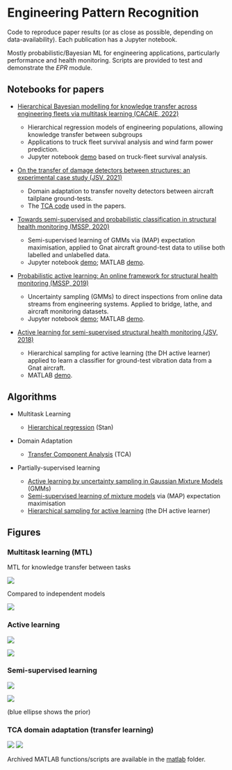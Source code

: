 # Engineering Pattern Recognition

Code to reproduce paper results (or as close as possible, depending on 
data-availability). Each publication has a Jupyter notebook.

Mostly probabilistic/Bayesian ML for engineering applications, particularly 
performance and health monitoring. Scripts are provided to test and 
demonstrate the _EPR_ module.

## Notebooks for papers

* [Hierarchical Bayesian modelling for knowledge transfer across engineering fleets via multitask learning (CACAIE, 2022)](https://doi.org/10.1111/mice.12901)
  * Hierarchical regression models of engineering populations, allowing 
    knowledge transfer between subgroups
  * Applications to truck fleet survival analysis and wind farm power 
    prediction.
  * Jupyter notebook [demo](https://github.com/labull/EngineeringPatternRecognition/tree/main/Knowledge-transfer-in-engineering-fleets.ipynb) 
    based on truck-fleet survival analysis.

* [On the transfer of damage detectors between structures: an experimental 
  case study (JSV, 2021)](https://doi.org/10.1016/j.jsv.2021.116072)
  * Domain adaptation to transfer novelty detectors between aircraft 
    tailplane ground-tests.
  * The [TCA code](https://github.com/labull/EngineeringPatternRecognition/tree/main/TCAdemo.py) used in the papers.

* [Towards semi-supervised and probabilistic classification in structural 
  health monitoring (MSSP, 2020)](https://doi.org/10.1016/j.ymssp.2020.106653)
  * Semi-supervised learning of GMMs via (MAP) expectation maximisation, 
    applied to Gnat aircraft ground-test data to utilise both labelled 
    and unlabelled data.
  * Jupyter notebook 
  [demo](https://github.com/labull/EngineeringPatternRecognition/tree/main/Semi-supervised-and-probabilistic-classification-in-SHM-MSSP2020.ipynb); 
  MATLAB [demo](https://github.com/labull/EngineeringPatternRecognition/tree/main/matlab/semi_supervised_GMM).

* [Probabilistic active learning: An online framework for structural health 
  monitoring (MSSP, 2019)](https://doi.org/10.1016/j.ymssp.2019.106294)
  * Uncertainty sampling (GMMs) to direct inspections from online data 
    streams from engineering systems. Applied to bridge, lathe, and
    aircraft monitoring datasets.
  * Jupyter notebook 
  [demo](https://github.com/labull/EngineeringPatternRecognition/tree/main/Probabilistic-active-learning-An-online-framework-for-SHM-MSSP2019.ipynb); 
  MATLAB [demo](https://github.com/labull/EngineeringPatternRecognition/tree/main/matlab/active_learning_GMM).

* [Active learning for semi-supervised structural health monitoring (JSV, 
  2018)](https://doi.org/10.1016/j.jsv.2018.08.040)
  * Hierarchical sampling for active learning (the DH active 
    learner) applied to learn a classifier for ground-test vibration data 
    from a Gnat aircraft.
  * MATLAB [demo](https://github.com/labull/EngineeringPatternRecognition/tree/main/matlab/cluster_based_active_learning).

## Algorithms

* Multitask Learning
    * [Hierarchical regression](https://www.taylorfrancis.com/books/mono/10.1201/9780429258411/bayesian-data-analysis-andrew-gelman-john-carlin-hal-stern-donald-rubin) (Stan)

* Domain Adaptation
  * [Transfer Component Analysis](https://ieeexplore.ieee.org/stamp/stamp.jsp?arnumber=5640675&casa_token=Go7wJy20s-QAAAAA:-LZaw0y0LDV7TFK4ClCSoDbsPWF87A-GD2iklRy3ObjxL7A0lanOe92vM-UCd_WwJY7th6R3-SE) (TCA)

* Partially-supervised learning
  * [Active learning by uncertainty sampling in Gaussian Mixture Models](https://doi.org/10.1016/j.ymssp.2019.106294) 
    (GMMs)
  * [Semi-supervised learning of mixture models](https://www.morganclaypool.com/doi/pdfplus/10.2200/S00196ED1V01Y200906AIM006?casa_token=0YqCaqxyR1EAAAAA:v8kqB5LBhkclcS30fp0z9DOELXhwlPrqZV2YjJiAK2CuGAPNVoDgId_bODlX6mifibxb1ozTbio) 
  via (MAP) expectation 
    maximisation
  * [Hierarchical sampling for active learning](https://dl.acm.org/doi/pdf/10.1145/1390156.1390183?casa_token=MaX0vwAsl9kAAAAA:ADzBT6YbRvKUh6DfZOGB1O-eqO8q7v1JLTBLgcN263vjoROp4D6wc3MHkcwxMzX20cgPimPI-Ibx6g)
   (the DH active learner)

## Figures

### Multitask learning (MTL)

MTL for knowledge transfer between tasks

![](https://raw.githubusercontent.com/labull/EngineeringPatternRecognition/main/figures/corr-mdls.png)

Compared to independent models

![](https://raw.githubusercontent.com/labull/EngineeringPatternRecognition/main/figures/indep-mdls.png)

### Active learning

![](https://raw.githubusercontent.com/labull/EngineeringPatternRecognition/main/figures/uncertainty_sampling.png)

![](https://raw.githubusercontent.com/labull/EngineeringPatternRecognition/main/matlab/active_learning_GMM/images/38iisl.gif)

### Semi-supervised learning

![](https://raw.githubusercontent.com/labull/EngineeringPatternRecognition/main/figures/supervised_learning.png)

![](https://raw.githubusercontent.com/labull/EngineeringPatternRecognition/main/figures/semi-supervised_learning.png)

(blue ellipse shows the prior)

### TCA domain adaptation (transfer learning)

![](https://raw.githubusercontent.com/labull/EngineeringPatternRecognition/main/figures/TCAdemo_pca.png) ![](https://raw.githubusercontent.com/labull/EngineeringPatternRecognition/main/figures/TCAdemo_tca.png)

Archived MATLAB functions/scripts are available in the [matlab](https://github.com/labull/EngineeringPatternRecognition/tree/main/matlab) folder.
